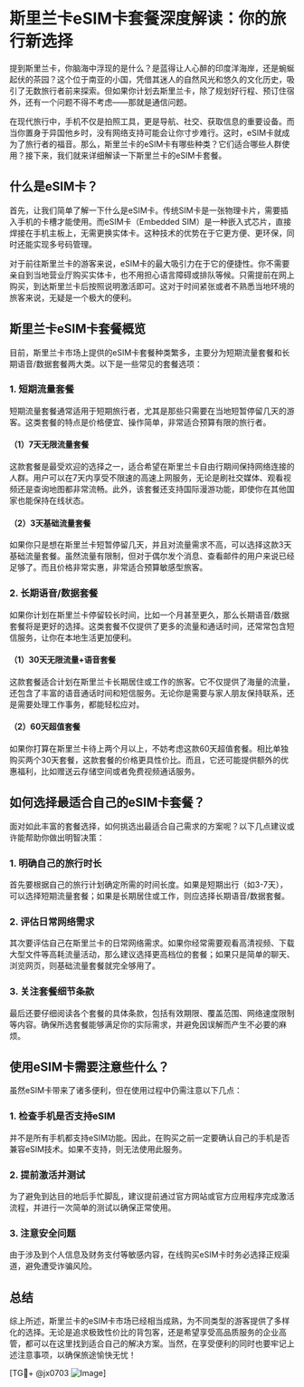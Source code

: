 # 斯里兰卡eSIM卡套餐深度解读：你的旅行新选择

提到斯里兰卡，你脑海中浮现的是什么？是蓝得让人心醉的印度洋海岸，还是蜿蜒起伏的茶园？这个位于南亚的小国，凭借其迷人的自然风光和悠久的文化历史，吸引了无数旅行者前来探索。但如果你计划去斯里兰卡，除了规划好行程、预订住宿外，还有一个问题不得不考虑——那就是通信问题。

在现代旅行中，手机不仅是拍照工具，更是导航、社交、获取信息的重要设备。而当你置身于异国他乡时，没有网络支持可能会让你寸步难行。这时，eSIM卡就成为了旅行者的福音。那么，斯里兰卡的eSIM卡有哪些种类？它们适合哪些人群使用？接下来，我们就来详细解读一下斯里兰卡的eSIM卡套餐。

## 什么是eSIM卡？

首先，让我们简单了解一下什么是eSIM卡。传统SIM卡是一张物理卡片，需要插入手机的卡槽才能使用。而eSIM卡（Embedded SIM）是一种嵌入式芯片，直接焊接在手机主板上，无需更换实体卡。这种技术的优势在于它更方便、更环保，同时还能实现多号码管理。

对于前往斯里兰卡的游客来说，eSIM卡的最大吸引力在于它的便捷性。你不需要亲自到当地营业厅购买实体卡，也不用担心语言障碍或排队等候。只需提前在网上购买，到达斯里兰卡后按照说明激活即可。这对于时间紧张或者不熟悉当地环境的旅客来说，无疑是一个极大的便利。

## 斯里兰卡eSIM卡套餐概览

目前，斯里兰卡市场上提供的eSIM卡套餐种类繁多，主要分为短期流量套餐和长期语音/数据套餐两大类。以下是一些常见的套餐选项：

### 1. 短期流量套餐

短期流量套餐通常适用于短期旅行者，尤其是那些只需要在当地短暂停留几天的游客。这类套餐的特点是价格便宜、操作简单，非常适合预算有限的旅行者。

#### （1）7天无限流量套餐
这款套餐是最受欢迎的选择之一，适合希望在斯里兰卡自由行期间保持网络连接的人群。用户可以在7天内享受不限速的高速上网服务，无论是刷社交媒体、观看视频还是查询地图都非常流畅。此外，该套餐还支持国际漫游功能，即使你在其他国家也能保持在线状态。

#### （2）3天基础流量套餐
如果你只是想在斯里兰卡短暂停留几天，并且对流量需求不高，可以选择这款3天基础流量套餐。虽然流量有限制，但对于偶尔发个消息、查看邮件的用户来说已经足够了。而且价格非常实惠，非常适合预算敏感型旅客。

### 2. 长期语音/数据套餐

如果你计划在斯里兰卡停留较长时间，比如一个月甚至更久，那么长期语音/数据套餐将是更好的选择。这类套餐不仅提供了更多的流量和通话时间，还常常包含短信服务，让你在本地生活更加便利。

#### （1）30天无限流量+语音套餐
这款套餐适合计划在斯里兰卡长期居住或工作的旅客。它不仅提供了海量的流量，还包含了丰富的语音通话时间和短信服务。无论你是需要与家人朋友保持联系，还是需要处理工作事务，都能轻松应对。

#### （2）60天超值套餐
如果你打算在斯里兰卡待上两个月以上，不妨考虑这款60天超值套餐。相比单独购买两个30天套餐，这款套餐的价格更具性价比。而且，它还可能提供额外的优惠福利，比如赠送云存储空间或者免费视频通话服务。

## 如何选择最适合自己的eSIM卡套餐？

面对如此丰富的套餐选择，如何挑选出最适合自己需求的方案呢？以下几点建议或许能帮助你做出明智决策：

### 1. 明确自己的旅行时长
首先要根据自己的旅行计划确定所需的时间长度。如果是短期出行（如3-7天），可以选择短期流量套餐；如果是长期居住或工作，则应选择长期语音/数据套餐。

### 2. 评估日常网络需求
其次要评估自己在斯里兰卡的日常网络需求。如果你经常需要观看高清视频、下载大型文件等高耗流量活动，那么建议选择更高档位的套餐；如果只是简单的聊天、浏览网页，则基础流量套餐就完全够用了。

### 3. 关注套餐细节条款
最后还要仔细阅读各个套餐的具体条款，包括有效期限、覆盖范围、网络速度限制等内容。确保所选套餐能够满足你的实际需求，并避免因误解而产生不必要的麻烦。

## 使用eSIM卡需要注意些什么？

虽然eSIM卡带来了诸多便利，但在使用过程中仍需注意以下几点：

### 1. 检查手机是否支持eSIM
并不是所有手机都支持eSIM功能。因此，在购买之前一定要确认自己的手机是否兼容eSIM技术。如果不支持，则无法使用此服务。

### 2. 提前激活并测试
为了避免到达目的地后手忙脚乱，建议提前通过官方网站或官方应用程序完成激活流程，并进行一次简单的测试以确保正常使用。

### 3. 注意安全问题
由于涉及到个人信息及财务支付等敏感内容，在线购买eSIM卡时务必选择正规渠道，避免遭受诈骗风险。

## 总结

综上所述，斯里兰卡的eSIM卡市场已经相当成熟，为不同类型的游客提供了多样化的选择。无论是追求极致性价比的背包客，还是希望享受高品质服务的企业高管，都可以在这里找到适合自己的解决方案。当然，在享受便利的同时也要牢记上述注意事项，以确保旅途愉快无忧！

[TG💪+ @jx0703 ![Image](https://github.com/user-attachments/assets/dbca1d08-cadb-493c-b0ec-ad6f7a83f270)]
